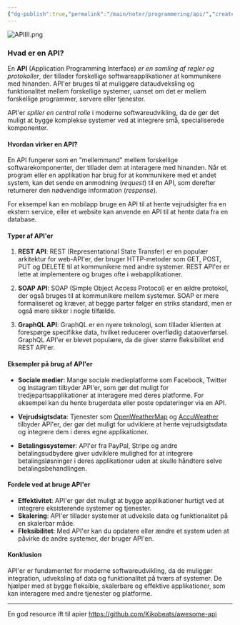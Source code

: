 ```yaml
---
{"dg-publish":true,"permalink":"/main/noter/programmering/api/","created":"2024-11-11T10:09:44.244+01:00"}
---
```


![APIIII.png](/img/user/Resource/98_Images/APIIII.png)
### Hvad er en API?

En **API** (Application Programming Interface) *er en samling af regler og protokoller*, der tillader forskellige softwareapplikationer at kommunikere med hinanden. API'er bruges til at muliggøre dataudveksling og funktionalitet mellem forskellige systemer, uanset om det er mellem forskellige programmer, servere eller tjenester. 

API'er *spiller en central rolle* i moderne softwareudvikling, da de gør det muligt at bygge komplekse systemer ved at integrere små, specialiserede komponenter.

#### Hvordan virker en API?

En API fungerer som en "mellemmand" mellem forskellige softwarekomponenter, der tillader dem at interagere med hinanden. Når et program eller en applikation har brug for at kommunikere med et andet system, kan det sende en anmodning (*request*) til en API, som derefter returnerer den nødvendige information (*response*).

For eksempel kan en mobilapp bruge en API til at hente vejrudsigter fra en ekstern service, eller et website kan anvende en API til at hente data fra en database.

#### Typer af API'er

1. **REST API**: REST (Representational State Transfer) er en populær arkitektur for web-API'er, der bruger HTTP-metoder som GET, POST, PUT og DELETE til at kommunikere med andre systemer. REST API'er er lette at implementere og bruges ofte i webapplikationer.
    
2. **SOAP API**: SOAP (Simple Object Access Protocol) er en ældre protokol, der også bruges til at kommunikere mellem systemer. SOAP er mere formaliseret og kræver, at begge parter følger en striks standard, men er også mere sikker i nogle tilfælde.
    
3. **GraphQL API**: GraphQL er en nyere teknologi, som tillader klienten at forespørge specifikke data, hvilket reducerer overflødig dataoverførsel. GraphQL API'er er blevet populære, da de giver større fleksibilitet end REST API'er.

#### Eksempler på brug af API'er

- **Sociale medier**: Mange sociale medieplatforme som Facebook, Twitter og Instagram tilbyder API'er, som gør det muligt for tredjepartsapplikationer at interagere med deres platforme. For eksempel kan du hente brugerdata eller poste opdateringer via en API.
    
- **Vejrudsigtsdata**: Tjenester som [OpenWeatherMap](https://openweathermap.org/) og [AccuWeather](https://www.accuweather.com/) tilbyder API'er, der gør det muligt for udviklere at hente vejrudsigtsdata og integrere dem i deres egne applikationer.
    
- **Betalingssystemer**: API'er fra PayPal, Stripe og andre betalingsudbydere giver udviklere mulighed for at integrere betalingsløsninger i deres applikationer uden at skulle håndtere selve betalingsbehandlingen.

#### Fordele ved at bruge API'er

- **Effektivitet**: API'er gør det muligt at bygge applikationer hurtigt ved at integrere eksisterende systemer og tjenester.
- **Skalering**: API'er tillader systemer at udveksle data og funktionalitet på en skalerbar måde.
- **Fleksibilitet**: Med API'er kan du opdatere eller ændre et system uden at påvirke de andre systemer, der bruger API'en.

#### Konklusion

API'er er fundamentet for moderne softwareudvikling, da de muliggør integration, udveksling af data og funktionalitet på tværs af systemer. De hjælper med at bygge fleksible, skalerbare og effektive applikationer, som kan interagere med andre tjenester og platforme.

---
En god resource ift til apier
https://github.com/Kikobeats/awesome-api